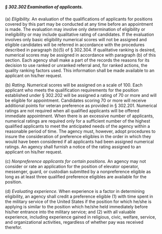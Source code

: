 ##### § 302.302 Examination of applicants. #####

(a) *Eligibility.* An evaluation of the qualifications of applicants for positions covered by this part may be conducted at any time before an appointment is made. The evaluation may involve only determination of eligibility or ineligibility or may include qualitative rating of candidates. If the evaluation involves only basic eligibility numerical scores will not be assigned and eligible candidates will be referred in accordance with the procedures described in paragraph (b)(5) of § 302.304. If qualitative ranking is desired, numerical scores may be assigned in accordance with paragraph (b) of this section. Each agency shall make a part of the records the reasons for its decision to use ranked or unranked referral and, for ranked actions, the quality ranking factors used. This information shall be made available to an applicant on his/her request.

(b) *Rating.* Numerical scores will be assigned on a scale of 100. Each applicant who meets the qualification requirements for the position established under § 302.202 will be assigned a rating of 70 or more and will be eligible for appointment. Candidates scoring 70 or more will receive additional points for veteran preference as provided in § 302.201. Numerical ratings are not required when all qualified applicants will be offered immediate appointment. When there is an excessive number of applicants, numerical ratings are required only for a sufficient number of the highest qualified applicants to meet the anticipated needs of the agency within a reasonable period of time. The agency must, however, adopt procedures to insure the consideration of preference eligibles in the order in which they would have been considered if all applicants had been assigned numerical ratings. An agency shall furnish a notice of the rating assigned to an applicant on his/her request.

(c) *Nonpreference applicants for certain positions.* An agency may not consider or rate an application for the position of elevator operator, messenger, guard, or custodian submitted by a nonpreference eligible as long as at least three qualified preference eligibles are available for the position.

(d) *Evaluating experience.* When experience is a factor in determining eligibility, an agency shall credit a preference eligible (1) with time spent in the military service of the United States if the position for which he/she is applying is similar to the position which he/she held immediately before his/her entrance into the military service; and (2) with all valuable experience, including experience gained in religious, civic, welfare, service, and organizational activities, regardless of whether pay was received therefor.